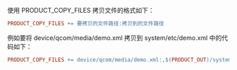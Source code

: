 使用 PRODUCT_COPY_FILES 拷贝文件的格式如下：

```makefile
PRODUCT_COPY_FILES += 要拷贝的文件路径:拷贝到的文件路径
```

例如要将 device/qcom/media/demo.xml 拷贝到 system/etc/demo.xml 中的代码如下：

```makefile
PRODUCT_COPY_FILES += device/qcom/media/demo.xml:,$(PRODUCT_OUT)/system/etc/demo.xml
```


